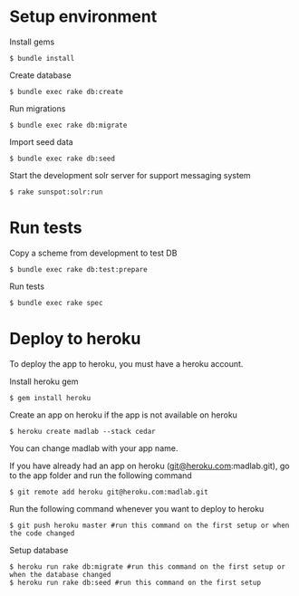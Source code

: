 Setup environment
==================

Install gems

````
$ bundle install
````

Create database

````
$ bundle exec rake db:create
````

Run migrations

````
$ bundle exec rake db:migrate
````

Import seed data

````
$ bundle exec rake db:seed
````

Start the development solr server for support messaging system

````
$ rake sunspot:solr:run
````

Run tests
===========

Copy a scheme from development to test DB

````
$ bundle exec rake db:test:prepare
````

Run tests

````
$ bundle exec rake spec
````

Deploy to heroku
==================
To deploy the app to heroku, you must have a heroku account.

Install heroku gem

````
$ gem install heroku
````

Create an app on heroku if the app is not available on heroku

````
$ heroku create madlab --stack cedar
````
You can change madlab with your app name.

If you have already had an app on heroku (git@heroku.com:madlab.git), go to the app folder and run the following command

````
$ git remote add heroku git@heroku.com:madlab.git
````

Run the following command whenever you want to deploy to heroku

````
$ git push heroku master #run this command on the first setup or when the code changed
````

Setup database

````
$ heroku run rake db:migrate #run this command on the first setup or when the database changed
$ heroku run rake db:seed #run this command on the first setup
````






